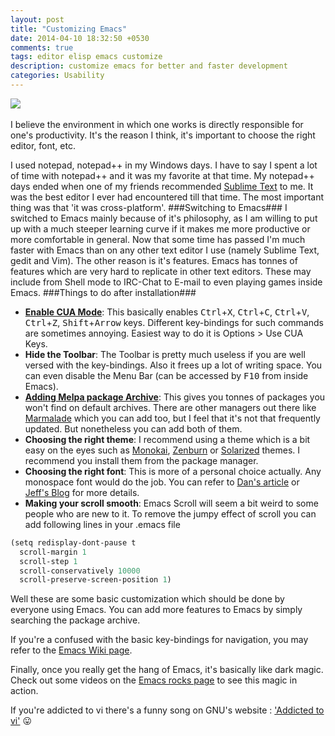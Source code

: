 ```yaml
---
layout: post
title: "Customizing Emacs"
date: 2014-04-10 18:32:50 +0530
comments: true
tags: editor elisp emacs customize
description: customize emacs for better and faster development
categories: Usability
---
```

<img src="http://upload.wikimedia.org/wikipedia/commons/thumb/5/5f/Emacs-logo.svg/270px-Emacs-logo.svg.png" style="display:block;margin:auto; "><br>
I believe the environment in which one works is directly responsible for one's productivity. It's the reason I think, it's important to choose the right editor, font, etc.
<!-- more -->
I used notepad, notepad++ in my Windows days. I have to say I spent a lot of time with notepad++ and it was my favorite at that time. My notepad++ days ended when one of my friends recommended <a title="Sublime Text" href="http://www.sublimetext.com/" target="_blank">Sublime Text</a> to me. It was the best editor I ever had encountered till that time. The most important thing was that 'it was cross-platform'.
###Switching to Emacs###
I switched to Emacs mainly because of it's philosophy, as I am willing to put up with a much steeper learning curve if it makes me more productive or more comfortable in general. Now that some time has passed I'm much faster with Emacs than on any other text editor I use (namely Sublime Text, gedit and Vim). The other reason is it's features. Emacs has tonnes of features which are very hard to replicate in other text editors. These may include from Shell mode to IRC-Chat to E-mail to even playing games inside Emacs.
###Things to do after installation###

- **[Enable CUA Mode](http://www.emacswiki.org/emacs/CuaMode)**:  This basically enables <kbd>Ctrl</kbd>+<kbd>X</kbd>, <kbd>Ctrl</kbd>+<kbd>C</kbd>, <kbd>Ctrl</kbd>+<kbd>V</kbd>, <kbd>Ctrl</kbd>+<kbd>Z</kbd>, <kbd>Shift</kbd>+<kbd>Arrow</kbd> keys. Different key-bindings for such commands are sometimes annoying. Easiest way to do it is Options > Use CUA Keys.
- **Hide the Toolbar**: The Toolbar is pretty much useless if you are well versed with the key-bindings. Also it frees up a lot of writing space. You can even disable the Menu Bar (can be accessed by <kbd>F10</kbd>  from inside Emacs).
- **[Adding Melpa package Archive](http://melpa.milkbox.net)**: This gives you tonnes of packages you won't find on default archives. There are other managers out there like <a href="http://marmalade-repo.org/" target="_blank">Marmalade</a> which you can add too, but I feel that it's not that frequently updated. But nonetheless you can add both of them.
- **Choosing the right theme**: I recommend using a theme which is a bit easy on the eyes such as [Monokai](http://melpa.milkbox.net/packages/monokai-theme-20140310.1330.el), [Zenburn](http://melpa.milkbox.net/packages/zenburn-theme-20140402.547.el") or [Solarized](http://melpa.milkbox.net/packages/solarized-theme-20140409.338.tar) themes. I recommend you install them from the package manager.
- **Choosing the right font**: This is more of a personal choice actually. Any monospace font would do the job. You can refer to [Dan's article](http://hivelogic.com/articles/top-10-programming-fonts) or [Jeff's Blog](http://blog.codinghorror.com/revisiting-programming-fonts) for more details.
- **Making your scroll smooth**: Emacs Scroll will seem a bit weird to some people who are new to it. To remove the jumpy effect of scroll you can add following lines in your .emacs file


```scheme
(setq redisplay-dont-pause t
  scroll-margin 1
  scroll-step 1
  scroll-conservatively 10000
  scroll-preserve-screen-position 1)
```

Well these are some basic customization which should be done by everyone using Emacs. You can add more features to Emacs by simply searching the package archive.

If you're a confused with the basic key-bindings for navigation, you may refer to the [Emacs Wiki page](http://www.emacswiki.org/emacs/EmacsNewbieKeyReference).

Finally, once you really get the hang of Emacs, it's basically like dark magic. Check out some videos on the [Emacs rocks page](http://emacsrocks.com) to see this magic in action.

If you're addicted to vi there's a funny song on GNU's website : ['Addicted to vi'](http://www.gnu.org/fun/jokes/vi.song.html) :stuck_out_tongue:
